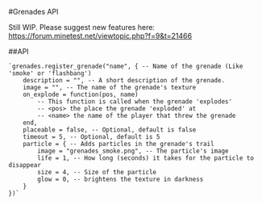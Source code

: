 #Grenades API

Still WIP. Please suggest new features here: https://forum.minetest.net/viewtopic.php?f=9&t=21466

##API

	`grenades.register_grenade("name", { -- Name of the grenade (Like 'smoke' or 'flashbang')
		description = "", -- A short description of the grenade.
		image = "", -- The name of the grenade's texture
		on_explode = function(pos, name)
			-- This function is called when the grenade 'explodes'
			-- <pos> the place the grenade 'exploded' at
			-- <name> the name of the player that threw the grenade
		end,
		placeable = false, -- Optional, default is false
		timeout = 5, -- Optional, default is 5
		particle = { -- Adds particles in the grenade's trail
            image = "grenades_smoke.png", -- The particle's image
            life = 1, -- How long (seconds) it takes for the particle to disappear
            size = 4, -- Size of the particle
            glow = 0, -- brightens the texture in darkness
        }
	})`